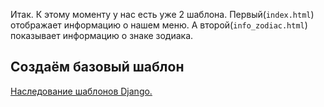 Итак. К этому моменту у нас есть уже 2 шаблона. Первый(`index.html`) отображает информацию о нашем меню. А второй(`info_zodiac.html`) показывает информацию о знаке зодиака.

## Создаём базовый шаблон



[Наследование шаблонов Django.](https://cloud.mail.ru/public/Jrt5/SjrufgAxX/%5BSW.BAND%5D%203.%20Шаблоны%20и%20статические%20файлы/8.%20Наследование%20шаблонов%20Django.%20Теги%20block%20и%20extends)
